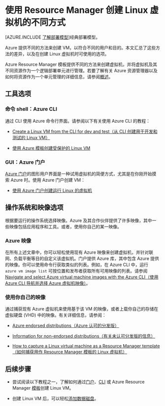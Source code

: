 <properties
	pageTitle="创建 Linux VM 的不同方式 | Azure"
	description="列出在 Azure 上创建 Linux 虚拟机的不同方式，并提供其他说明的链接"
	services="virtual-machines-linux"
	documentationCenter=""
	authors="iainfoulds"
	manager="timlt"
	editor=""
	tags="azure-resource-manager"/>

<tags
	ms.service="virtual-machines-linux"
	ms.date="04/12/2016"
	wacn.date="06/07/2016"/>

# 使用 Resource Manager 创建 Linux 虚拟机的不同方式

[AZURE.INCLUDE [了解部署模型](../includes/learn-about-deployment-models-rm-include.md)]经典部署模型。

Azure 提供不同的方法来创建 VM，以符合不同的用户和目的。本文汇总了这些方法的差异，以及在创建 Linux 虚拟机时可使用的选项。

Azure Resource Manager 模板提供不同的方法来创建虚拟机，并将虚拟机及其不同资源作为一个逻辑部署单元进行管理。若要了解有关 Azure 资源管理器以及如何将资源作为一个单元管理的详细信息，请参阅[概述](/documentation/articles/resource-group-overview)。

## 工具选项

### 命令 shell：Azure CLI 

通过 CLI 使用 Azure 命令行界面。请参阅以下有关使用 Azure CLI 的教程：

* [Create a Linux VM from the CLI for dev and test（从 CLI 创建用于开发和测试的 Linux VM）](/documentation/articles/virtual-machines-linux-quick-create-cli) 

* [使用 Azure 模板创建受保护的 Linux VM](/documentation/articles/virtual-machines-linux-create-ssh-secured-vm-from-template)

### GUI：Azure 门户

[Azure 门户](https://portal.azure.cn)的图形用户界面是一种试用虚拟机的简便方式，尤其是在你刚开始摸索 Azure 时。使用 Azure 门户创建 VM：

* [使用 Azure 门户创建运行 Linux 的虚拟机](/documentation/articles/virtual-machines-linux-portal-create) 

## 操作系统和映像选项

根据要运行的操作系统选择映像。Azure 及其合作伙伴提供了许多映像，其中一些映像包括应用程序和工具。或者，使用你自己的某一映像。

### Azure 映像

在所有上述文章中，你可以轻松使用现有 Azure 映像来创建虚拟机，并针对联网、负载平衡等目的自定义该虚拟机。门户提供 Azure 库，其中包含 Azure 提供的映像。你可以使用命令行获取类似的列表。例如，在 Azure CLI 中，运行 `azure vm image list` 可按位置和发布者获取所有可用映像的列表。请参阅 [Navigate and select Azure virtual machine images with the Azure CLI（使用 Azure CLI 导航并选择 Azure 虚拟机映像）](/documentation/articles/virtual-machines-linux-cli-ps-findimage)。

### 使用你自己的映像

通过捕获现有 Azure 虚拟机来使用基于该 VM 的映像，或者上载你自己的存储在虚拟硬盘 (VHD) 中的映像。有关详细信息，请参阅：

* [Azure endorsed distributions（Azure 认可的分发版）](/documentation/articles/virtual-machines-linux-endorsed-distros)

* [Information for non-endorsed distributions（有关未认可分发版的信息）](/documentation/articles/virtual-machines-linux-create-upload-generic)

* [How to capture a Linux virtual machine as a Resource Manager template（如何捕获用作 Resource Manager 模板的 Linux 虚拟机）](/documentation/articles/virtual-machines-linux-capture-image)

## 后续步骤

* 尝试阅读以下教程之一，了解如何通过[门户](/documentation/articles/virtual-machines-linux-portal-create)、[CLI](/documentation/articles/virtual-machines-linux-quick-create-cli) 或 Azure Resource Manager [模板](/documentation/articles/virtual-machines-linux-cli-deploy-templates)创建 Linux VM。

* 创建 Linux VM 后，可以轻松[添加数据磁盘](/documentation/articles/virtual-machines-linux-add-disk)。

<!---HONumber=Mooncake_0503_2016-->